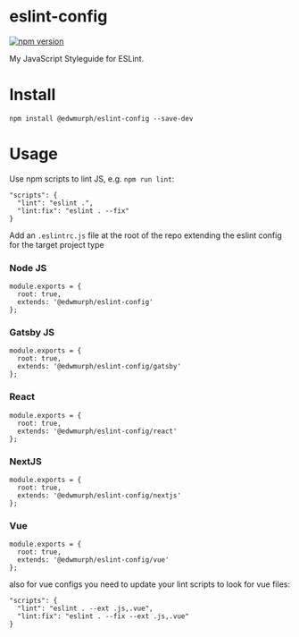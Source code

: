 # eslint-config
[![npm version](https://badge.fury.io/js/%40edwmurph%2Feslint-config.svg)](https://badge.fury.io/js/%40edwmurph%2Feslint-config)

My JavaScript Styleguide for ESLint.

# Install

`npm install @edwmurph/eslint-config --save-dev`

# Usage

Use npm scripts to lint JS, e.g. `npm run lint`:
```
"scripts": {
  "lint": "eslint .",
  "lint:fix": "eslint . --fix"
}
```

Add an `.eslintrc.js` file at the root of the repo extending the eslint config for the target project type

### Node JS

```
module.exports = {
  root: true,
  extends: '@edwmurph/eslint-config'
};
```

### Gatsby JS

```
module.exports = {
  root: true,
  extends: '@edwmurph/eslint-config/gatsby'
};
```

### React

```
module.exports = {
  root: true,
  extends: '@edwmurph/eslint-config/react'
};
```

### NextJS

```
module.exports = {
  root: true,
  extends: '@edwmurph/eslint-config/nextjs'
};
```

### Vue

```
module.exports = {
  root: true,
  extends: '@edwmurph/eslint-config/vue'
};
```

also for vue configs you need to update your lint scripts to look for vue files:

```
"scripts": {
  "lint": "eslint . --ext .js,.vue",
  "lint:fix": "eslint . --fix --ext .js,.vue"
}
```

